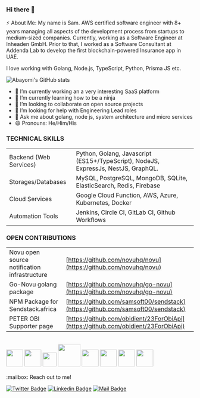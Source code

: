 ### Hi there 👋

⚡ About Me: My name is Sam. AWS certified software engineer with 8+ years managing all aspects of the development process from startups to medium-sized companies. Currently, working as a Software Engineer at Inheaden GmbH. Prior to that, I worked as a Software Consultant at Addenda Lab to develop the first blockchain-powered Insurance app in UAE. 

I love working with Golang, Node.js, TypeScript, Python, Prisma JS etc.

![Abayomi's GitHub stats](https://github-readme-stats.vercel.app/api?username=samsoft00&show_icons=true&count_private=true)

- 🔭 I’m currently working an a very interesting SaaS platform
- 🌱 I’m currently learning how to be a ninja
- 👯 I’m looking to collaborate on open source projects 
- 🤔 I’m looking for help with Engineering Lead roles
- 💬 Ask me about golang, node js, system architecture and micro services
- 😄 Pronouns: He/Him/His


### TECHNICAL SKILLS
|  |  |
| --- | --- |
| Backend (Web Services) | Python, Golang, Javascript (ES15+/TypeScript), NodeJS, ExpressJs, NestJS, GraphQL. |
| Storages/Databases | MySQL, PostgreSQL, MongoDB, SQLite, ElasticSearch, Redis, Firebase |
| Cloud Services | Google Cloud Function, AWS, Azure, Kubernetes, Docker |
| Automation Tools | Jenkins, Circle CI, GitLab CI, Github Workflows |

### OPEN CONTRIBUTIONS
|  |  |
| --- | --- |
| Novu open source notification infrastructure | [https://github.com/novuhq/novu](https://github.com/novuhq/novu) |
| Go-Novu golang package | [https://github.com/novuhq/go-novu](https://github.com/novuhq/go-novu) |
| NPM Package for Sendstack.africa | [https://github.com/samsoft00/sendstack](https://github.com/samsoft00/sendstack) |
| PETER OBI Supporter page | [https://github.com/obidient/23ForObiApi](https://github.com/obidient/23ForObiApi) |

<br/>
<div>
  <img src="https://uploads-ssl.webflow.com/61744a74caccc3ff16174249/629c9671d174c61d8e9f3216_React-icon.svg-p-500.png". width="45" size="45" />
  <img src="https://uploads-ssl.webflow.com/61744a74caccc3ff16174249/629c98427d66dd68b255015f_Postgresql_elephant.svg-p-500.png". width="45" size="45" />
  <img src="https://uploads-ssl.webflow.com/61744a74caccc3ff16174249/629c963a8192da55777d959f_golang.png" width="37" />
  <img src="https://uploads-ssl.webflow.com/61744a74caccc3ff16174249/61f4a8582f3939030d9abfe6_Docker-logo-p-500.png" width="60" />
  <img src="https://uploads-ssl.webflow.com/61744a74caccc3ff16174249/629c9842c8442be25bd63e99_gitlab-ci.png" width="45" />
  <img src="https://uploads-ssl.webflow.com/61744a74caccc3ff16174249/629c98427d66ddfdf455015e_linux-p-500.png" width="45" sizr="45" />
  <img src="https://uploads-ssl.webflow.com/61744a74caccc3ff16174249/629c9842e4ddd9787b9178cc_Prometheus_software_logo.svg-p-500.png" width="45" size="45" />
  <img src="https://uploads-ssl.webflow.com/61744a74caccc3ff16174249/629c98fc203ede8cca50a5da_graph-p-500.png" width="45" size="45" />
</div>
<br/>
:mailbox: Reach out to me!

[![Twitter Badge](https://img.shields.io/badge/-zamsoft-1ca0f1?style=flat&labelColor=1ca0f1&logo=twitter&logoColor=white&link=https://twitter.com/zamsoft)](https://twitter.com/zamsoft) [![Linkedin Badge](https://img.shields.io/badge/-Oyewole%20Abayomi-0e76a8?style=flat&labelColor=0e76a8&logo=linkedin&logoColor=white)](https://www.linkedin.com/in/oyewole-abayomi/) [![Mail Badge](https://img.shields.io/badge/-oyewoleabayomi@gmail.com-c0392b?style=flat&labelColor=c0392b&logo=gmail&logoColor=white)](mailto:oyewoleabayomi@gmail.com)

<!--
**samsoft00/samsoft00** is a ✨ _special_ ✨ repository because its `README.md` (this file) appears on your GitHub profile.



Here are some ideas to get you started:

- 🔭 I’m currently working on ...
- 🌱 I’m currently learning ...
- 👯 I’m looking to collaborate on ...
- 🤔 I’m looking for help with ...
- 💬 Ask me about ...
- 📫 How to reach me: ...
- 😄 Pronouns: ...
- ⚡ Fun fact: ...
-->
